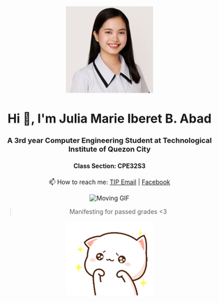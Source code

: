 <p align="center">
  <img src="IMG_0188.JPG" alt="Profile Picture" width="200"/>
</p>

<h1 align="center">Hi 👋, I'm Julia Marie Iberet B. Abad</h1>
<h3 align="center">A 3rd year Computer Engineering Student at Technological Institute of Quezon City</h3>

<h4 align="center">Class Section: CPE32S3</h4>

<p align="center">
  📫 How to reach me:
  <a href="mailto:qjmibabad@tip.edu.ph">TIP Email</a> |
  <a href="https://www.facebook.com/julsiemaria/">Facebook</a>
</p>

<p align="center">
  <img src="https://media.tenor.com/images/2e6db7375d55e8b8c03e2b220d50b3c5/tenor.gif" alt="Moving GIF" width="200"/>
</p>

<blockquote align="center">
  Manifesting for passed grades <3
</blockquote>

<p align="center">
  <img src="cute-please.gif" alt="Cute GIF" width="200"/>
</p>
